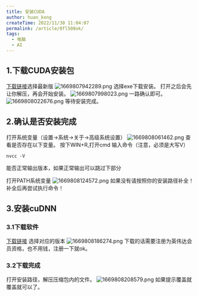 ```yaml
---
title: 安装CUDA
author: huan_kong
createTime: 2022/11/30 11:04:07
permalink: /article/0fl508ok/
tags: 
  - 电脑
  - AI
---
```


## 1.下载CUDA安装包

[下载链接](https://developer.nvidia.com/cuda-toolkit-archive)选择最新版
![1669807942289.png](https://img.huankong.top/i/2022/11/30/63873f4853afc.png)
选择exe下载安装。
打开之后会先让你解压，再会开始安装。
![1669807998023.png](https://img.huankong.top/i/2022/11/30/63873f7f3abd0.png)
一路确认即可。
![1669808022676.png](https://img.huankong.top/i/2022/11/30/63873f97dac62.png)
等待安装完成。

## 2.确认是否安装完成

打开系统变量（设置->系统->关于->高级系统设置）
![1669808061462.png](https://img.huankong.top/i/2022/11/30/63873fbe30dee.png)
查看是否存在以下变量。
按下WIN+R,打开cmd
输入命令（注意，必须是大写V）

~~~ batch
nvcc -V
~~~

能否正常输出版本，如果正常输出可以跳过下部分

打开PATH系统变量
![1669808124572.png](https://img.huankong.top/i/2022/11/30/63873ffe18b27.png)
如果没有请按照你的安装路径补全！
补全后再尝试执行命令！

## 3.安装cuDNN

### 3.1下载软件

[下载链接](https://developer.nvidia.com/rdp/cudnn-archive)
选择对应的版本
![1669808186274.png](https://img.huankong.top/i/2022/11/30/6387403beabbc.png)
下载的话需要注册为英伟达会员资格，也不用钱，注册一下就ok。

### 3.2下载完成

打开安装路径，解压压缩包内的文件。
![1669808208579.png](https://img.huankong.top/i/2022/11/30/63874051ed4fa.png)
如果提示覆盖就覆盖就可以了。
